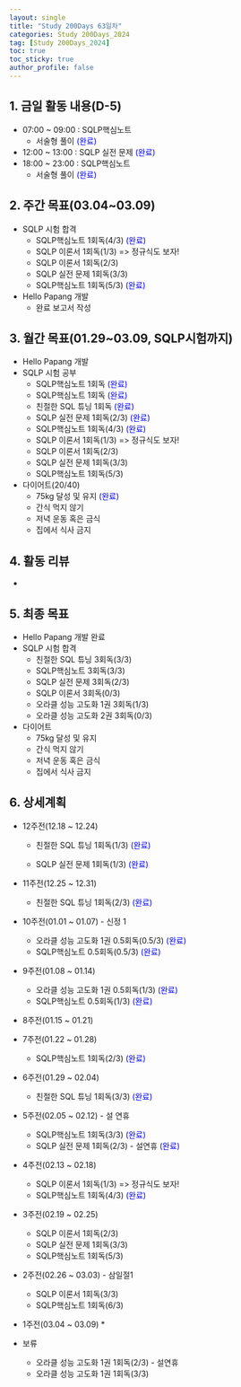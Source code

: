 ```yaml
---
layout: single
title: "Study 200Days 63일차"
categories: Study 200Days_2024
tag: [Study 200Days_2024]
toc: true
toc_sticky: true
author_profile: false
---
```


## 1. 금일 활동 내용(D-5)

* 07:00 ~ 09:00 : SQLP핵심노트
  * 서술형 풀이 <span style = "color:blue">(완료)</span>
* 12:00 ~ 13:00 :  SQLP 실전 문제 <span style = "color:blue">(완료)</span>
* 18:00 ~ 23:00 : SQLP핵심노트
  * 서술형 풀이 <span style = "color:blue">(완료)</span>



##  2. 주간 목표(03.04~03.09)

* SQLP 시험 합격
  * SQLP핵심노트 1회독(4/3) <span style = "color:blue">(완료)</span>
  * SQLP 이론서 1회독(1/3) => 정규식도 보자!
  * SQLP 이론서 1회독(2/3)
  * SQLP 실전 문제 1회독(3/3)
  * SQLP핵심노트 1회독(5/3) <span style = "color:blue">(완료)</span>
* Hello Papang 개발
  * 완료 보고서 작성



## 3. 월간 목표(01.29~03.09, SQLP시험까지)

* Hello Papang 개발
* SQLP 시험 공부
  * SQLP핵심노트 1회독 <span style = "color:blue">(완료)</span>
  * SQLP핵심노트 1회독 <span style = "color:blue">(완료)</span>
  * 친절한 SQL 튜닝 1회독 <span style = "color:blue">(완료)</span>
  * SQLP 실전 문제 1회독(2/3) <span style = "color:blue">(완료)</span>
  * SQLP핵심노트 1회독(4/3) <span style = "color:blue">(완료)</span>
  * SQLP 이론서 1회독(1/3) => 정규식도 보자!
  * SQLP 이론서 1회독(2/3)
  * SQLP 실전 문제 1회독(3/3)
  * SQLP핵심노트 1회독(5/3)
* 다이어트(20/40)
  * 75kg 달성 및 유지 <span style = "color:blue">(완료)</span>
  * 간식 먹지 않기
  * 저녁 운동 혹은 금식
  * 집에서 식사 금지



## 4. 활동 리뷰

* 



## 5. 최종 목표

* Hello Papang 개발 완료
* SQLP 시험 합격
  * 친절한 SQL 튜닝 3회독(3/3)
  * SQLP핵심노트 3회독(3/3)
  * SQLP 실전 문제 3회독(2/3)
  * SQLP 이론서 3회독(0/3)
  * 오라클 성능 고도화 1권 3회독(1/3)
  * 오라클 성능 고도화 2권 3회독(0/3)
* 다이어트
  * 75kg 달성 및 유지
  * 간식 먹지 않기
  * 저녁 운동 혹은 금식
  * 집에서 식사 금지



## 6. 상세계획

* 12주전(12.18 ~ 12.24)
  * 친절한 SQL 튜닝 1회독(1/3) <span style = "color:blue">(완료)</span>

  * SQLP 실전 문제 1회독(1/3) <span style = "color:blue">(완료)</span>
* 11주전(12.25 ~ 12.31)
  * 친절한 SQL 튜닝 1회독(2/3) <span style = "color:blue">(완료)</span>
* 10주전(01.01 ~ 01.07) - 신정 1
  * 오라클 성능 고도화 1권 0.5회독(0.5/3) <span style = "color:blue">(완료)</span>
  * SQLP핵심노트 0.5회독(0.5/3) <span style = "color:blue">(완료)</span>
* 9주전(01.08 ~ 01.14)
  * 오라클 성능 고도화 1권 0.5회독(1/3) <span style = "color:blue">(완료)</span>
  * SQLP핵심노트 0.5회독(1/3) <span style = "color:blue">(완료)</span>
* 8주전(01.15 ~ 01.21)
* 7주전(01.22 ~ 01.28)
  * SQLP핵심노트 1회독(2/3)  <span style = "color:blue">(완료)</span>
* 6주전(01.29 ~ 02.04)
  * 친절한 SQL 튜닝 1회독(3/3) <span style = "color:blue">(완료)</span>
* 5주전(02.05 ~ 02.12) - 설 연휴
  * SQLP핵심노트 1회독(3/3) <span style = "color:blue">(완료)</span>
  * SQLP 실전 문제 1회독(2/3) - 설연휴 <span style = "color:blue">(완료)</span>
* 4주전(02.13 ~ 02.18)
  * SQLP 이론서 1회독(1/3) => 정규식도 보자!
  * SQLP핵심노트 1회독(4/3) <span style = "color:blue">(완료)</span>
* 3주전(02.19 ~ 02.25)
  * SQLP 이론서 1회독(2/3)
  * SQLP 실전 문제 1회독(3/3)
  * SQLP핵심노트 1회독(5/3)
* 2주전(02.26 ~ 03.03) - 삼일절1

  * SQLP 이론서 1회독(3/3)
  * SQLP핵심노트 1회독(6/3)
* 1주전(03.04 ~ 03.09)
  * 
* 보류
  * 오라클 성능 고도화 1권 1회독(2/3) - 설연휴
  * 오라클 성능 고도화 1권 1회독(3/3)
